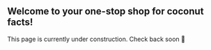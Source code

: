 ## Welcome to your one-stop shop for coconut facts!

This page is currently under construction. Check back soon 🥥

